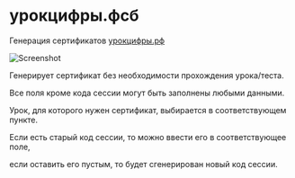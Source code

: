 # урокцифры.фсб
Генерация сертификатов [урокцифры.рф](https://урокцифры.рф/)

![Screenshot](https://i.ibb.co/727YYD9/screen.png)

Генерирует сертификат без необходимости прохождения урока/теста.

Все поля кроме кода сессии могут быть заполнены любыми данными.

Урок, для которого нужен сертификат, выбирается в соответствующем пункте.

Если есть старый код сессии, то можно ввести его в соответствующее поле,

если оставить его пустым, то будет сгенерирован новый код сессии.